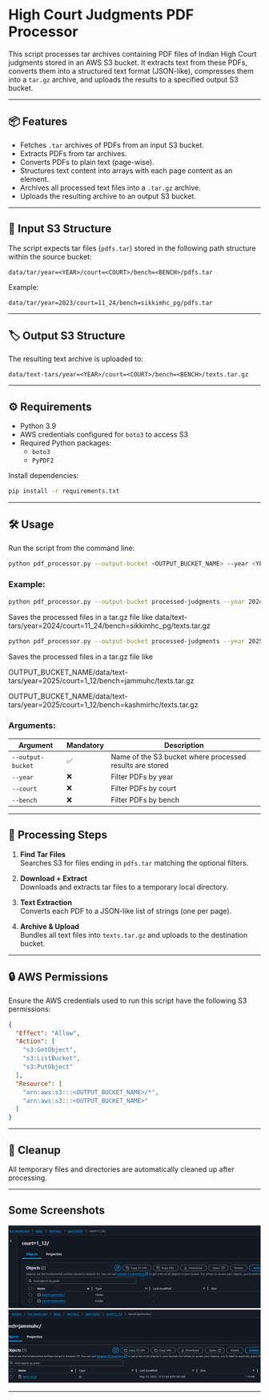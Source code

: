 # High Court Judgments PDF Processor

This script processes tar archives containing PDF files of Indian High Court judgments stored in an AWS S3 bucket. It extracts text from these PDFs, converts them into a structured text format (JSON-like), compresses them into a `tar.gz` archive, and uploads the results to a specified output S3 bucket.

---

## 📦 Features

- Fetches `.tar` archives of PDFs from an input S3 bucket.
- Extracts PDFs from tar archives.
- Converts PDFs to plain text (page-wise).
- Structures text content into arrays with each page content as an element.
- Archives all processed text files into a `.tar.gz` archive.
- Uploads the resulting archive to an output S3 bucket.

---

## 📁 Input S3 Structure

The script expects tar files (`pdfs.tar`) stored in the following path structure within the source bucket:

```
data/tar/year=<YEAR>/court=<COURT>/bench=<BENCH>/pdfs.tar
```

Example:
```
data/tar/year=2023/court=11_24/bench=sikkimhc_pg/pdfs.tar
```

---

## 🏷 Output S3 Structure

The resulting text archive is uploaded to:

```
data/text-tars/year=<YEAR>/court=<COURT>/bench=<BENCH>/texts.tar.gz
```

---

## ⚙️ Requirements

- Python 3.9
- AWS credentials configured for `boto3` to access S3
- Required Python packages:
  - `boto3`
  - `PyPDF2`

Install dependencies:
```bash
pip install -r requirements.txt
```

---

## 🛠 Usage

Run the script from the command line:

```bash
python pdf_processor.py --output-bucket <OUTPUT_BUCKET_NAME> --year <YEAR> --court <COURT> --bench <BENCH>
```

### Example:

```bash
python pdf_processor.py --output-bucket processed-judgments --year 2024 --court 11_24 --bench sikkimhc_pg
```
Saves the processed files in a tar.gz file like data/text-tars/year=2024/court=11_24/bench=sikkimhc_pg/texts.tar.gz

```bash
python pdf_processor.py --output-bucket processed-judgments --year 2025 --court 1_12
```
Saves the processed files in a tar.gz file like

OUTPUT_BUCKET_NAME/data/text-tars/year=2025/court=1_12/bench=jammuhc/texts.tar.gz

OUTPUT_BUCKET_NAME/data/text-tars/year=2025/court=1_12/bench=kashmirhc/texts.tar.gz
### Arguments:

| Argument        | Mandatory | Description                                            |
|-----------------|----------|--------------------------------------------------------|
| `--output-bucket` | ✅      | Name of the S3 bucket where processed results are stored |
| `--year`         | ❌       | Filter PDFs by year                                    |
| `--court`        | ❌       | Filter PDFs by court                                   |
| `--bench`        | ❌       | Filter PDFs by bench                                   |

---

## 🧪 Processing Steps

1. **Find Tar Files**  
   Searches S3 for files ending in `pdfs.tar` matching the optional filters.

2. **Download + Extract**  
   Downloads and extracts tar files to a temporary local directory.

3. **Text Extraction**  
   Converts each PDF to a JSON-like list of strings (one per page).

4. **Archive & Upload**  
   Bundles all text files into `texts.tar.gz` and uploads to the destination bucket.

---

## 🔒 AWS Permissions

Ensure the AWS credentials used to run this script have the following S3 permissions:

```json
{
  "Effect": "Allow",
  "Action": [
    "s3:GetObject",
    "s3:ListBucket",
    "s3:PutObject"
  ],
  "Resource": [
    "arn:aws:s3:::<OUTPUT_BUCKET_NAME>/*",
    "arn:aws:s3:::<OUTPUT_BUCKET_NAME>"
  ]
}
```

---

## 🧹 Cleanup

All temporary files and directories are automatically cleaned up after processing.

---

## Some Screenshots

![Screenshot 1](./screenshots/Screenshot%20from%202025-05-27%2017-19-24.png)
![Screenshot 2](./screenshots/Screenshot%20from%202025-05-27%2017-46-23.png)

---
